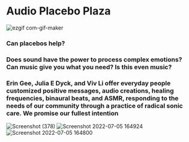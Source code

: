 # Audio Placebo Plaza


![ezgif com-gif-maker](https://user-images.githubusercontent.com/62904649/177412080-c67b4c17-e823-41a0-925a-f522630c3bcc.gif)
### Can placebos help?
### Does sound have the power to process complex emotions? Can music give you what you need? Is this even music?

### Erin Gee, Julia E Dyck, and Viv Li offer everyday people customized positive messages, audio creations, healing frequencies, binaural beats, and ASMR, responding to the needs of our community through a practice of radical sonic care. We promise our fullest intention

![Screenshot (378)](https://user-images.githubusercontent.com/62904649/177413247-a7feb7af-8e53-41c0-997f-4eaf1a7eabd1.png)
![Screenshot 2022-07-05 164924](https://user-images.githubusercontent.com/62904649/177414081-4479fbc2-c704-48f7-92be-219091f0fac4.png)
![Screenshot 2022-07-05 164800](https://user-images.githubusercontent.com/62904649/177414090-b2bf4665-ab86-41dd-b21d-c93da0254263.png)
